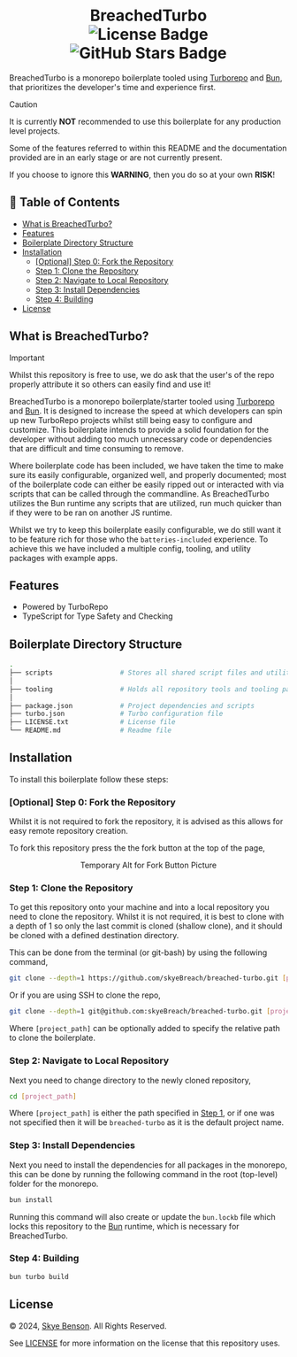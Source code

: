 <!-- markdownlint-disable-file MD041 -->
<div align="center">
    <h1>
        <br>
        BreachedTurbo
		<br>
		<img
			alt="License Badge"
			src="https://flat.badgen.net/github/license/skyeBreach/breached-turbo"
		/>
		<img
			alt="GitHub Stars Badge"
			src="https://flat.badgen.net/github/stars/skyeBreach/breached-turbo"
		/>
    </h1>
</div>

BreachedTurbo is a monorepo boilerplate tooled using <a href='https://turbo.build/'>Turborepo</a> and
<a href='https://bun.sh/'>Bun</a>, that prioritizes the developer's time and experience first.

> [!CAUTION]
>
> It is currently **NOT** recommended to use this boilerplate for any production level projects.
>
> Some of the features referred to within this README and the documentation provided are in an early stage or are not
> currently present.
>
> If you choose to ignore this **WARNING**, then you do so at your own **RISK**!

## 📝 Table of Contents <!-- omit in toc -->

- [What is BreachedTurbo?](#what-is-breachedturbo)
- [Features](#features)
- [Boilerplate Directory Structure](#boilerplate-directory-structure)
- [Installation](#installation)
    - [\[Optional\] Step 0: Fork the Repository](#optional-step-0-fork-the-repository)
    - [Step 1: Clone the Repository](#step-1-clone-the-repository)
    - [Step 2: Navigate to Local Repository](#step-2-navigate-to-local-repository)
    - [Step 3: Install Dependencies](#step-3-install-dependencies)
    - [Step 4: Building](#step-4-building)
- [License](#license)

## What is BreachedTurbo?

> [!IMPORTANT]
> Whilst this repository is free to use, we do ask that the user's of the repo properly attribute it so others can
> easily find and use it!

BreachedTurbo is a monorepo boilerplate/starter tooled using <a href='https://turbo.build/'>Turborepo</a> and
<a href='https://bun.sh/'>Bun</a>. It is designed to increase the speed at which developers can spin up new TurboRepo
projects whilst still being easy to configure and customize. This boilerplate intends to provide a solid foundation for
the developer without adding too much unnecessary code or dependencies that are difficult and time consuming to remove.

Where boilerplate code has been included, we have taken the time to make sure its easily configurable, organized well,
and properly documented; most of the boilerplate code can either be easily ripped out or interacted with via scripts
that can be called through the commandline. As BreachedTurbo utilizes the Bun runtime any scripts that are utilized, run
much quicker than if they were to be ran on another JS runtime.

Whilst we try to keep this boilerplate easily configurable, we do still want it to be feature rich for those who the
`batteries-included` experience. To achieve this we have included a multiple config, tooling, and utility packages with
example apps.

## Features

- Powered by TurboRepo
- TypeScript for Type Safety and Checking

## Boilerplate Directory Structure

```bash
.
├── scripts                 # Stores all shared script files and utility scripts that are needed by the monorepo
│
├── tooling                 # Holds all repository tools and tooling packages for the monorepo
│
├── package.json	        # Project dependencies and scripts
├── turbo.json              # Turbo configuration file
├── LICENSE.txt             # License file
└── README.md               # Readme file
```

## Installation

To install this boilerplate follow these steps:

### [Optional] Step 0: Fork the Repository

Whilst it is not required to fork the repository, it is advised as this allows for easy remote repository creation.

To fork this repository press the the fork button at the top of the page,
<TODO Picture of Fork Button>

<div align=center>
    <p>Temporary Alt for Fork Button Picture</p>
</div>

### Step 1: Clone the Repository

<TODO Add in the option for repo name>

To get this repository onto your machine and into a local repository you need to clone the repository.
Whilst it is not required, it is best to clone with a depth of 1 so only the last commit is cloned (shallow clone), and it should be cloned with a defined destination directory.

This can be done from the terminal (or git-bash) by using the following command,

```bash
git clone --depth=1 https://github.com/skyeBreach/breached-turbo.git [project_path]
```

Or if you are using SSH to clone the repo,

```bash
git clone --depth=1 git@github.com:skyeBreach/breached-turbo.git [project_path]
```

Where `[project_path]` can be optionally added to specify the relative path to clone the boilerplate.

### Step 2: Navigate to Local Repository

Next you need to change directory to the newly cloned repository,

```bash
cd [project_path]
```

Where `[project_path]` is either the path specified in [Step 1](#step-1-clone-the-repository), or if one was not
specified then it will be `breached-turbo` as it is the default project name.

### Step 3: Install Dependencies

Next you need to install the dependencies for all packages in the monorepo, this can be done by running the following
command in the root (top-level) folder for the monorepo.

```bash
bun install
```

Running this command will also create or update the `bun.lockb` file which locks this repository to the
[Bun](https://bun.sh/) runtime, which is necessary for BreachedTurbo.

### Step 4: Building

```bash
bun turbo build
```

## License

© 2024, [Skye Benson](https://github.com/skyeBreach). All Rights Reserved.

See [LICENSE](LICENSE) for more information on the license that this repository uses.
